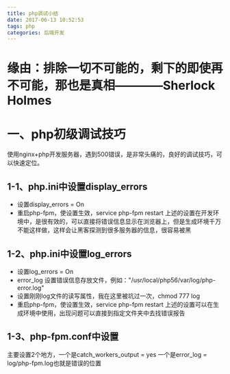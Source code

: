 ```yaml
---
title: php调试小结
date: 2017-06-13 10:52:53
tags: php
categories: 后端开发
---
```


# 缘由：排除一切不可能的，剩下的即使再不可能，那也是真相————Sherlock Holmes

<!--more-->

# 一、php初级调试技巧
使用nginx+php开发服务器，遇到500错误，是非常头痛的，良好的调试技巧，可以快速定位。

## 1-1、php.ini中设置display_errors
* 设置display_errors = On
* 重启php-fpm，使设置生效，service php-fpm restart
上述的设置在开发环境中，是很有效的，可以直接将错误信息显示在浏览器上，但是生成环境千万不能这样做，这样会让黑客探测到很多服务器的信息，很容易被黑

## 1-2、php.ini中设置log_errors
* 设置log_errors = On	
* error_log 设置错误信息存放文件，例如："/usr/local/php56/var/log/php-error.log"
* 设置刚刚log文件的读写属性，我在这里被坑过一次，chmod 777 log
* 重启php-fpm，使设置生效，service php-fpm restart
上述的设置可以在生成环境中使用，出现问题可以直接到指定文件夹中去找错误报告

## 1-3、php-fpm.conf中设置
主要设置2个地方，一个是catch_workers_output = yes 一个是error_log = log/php-fpm.log也就是错误的位置

